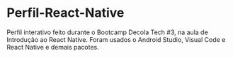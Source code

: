 # Perfil-React-Native

Perfil interativo feito durante o Bootcamp Decola Tech #3, na aula de Introdução ao React Native.
Foram usados o Android Studio, Visual Code e React Native e demais pacotes.

